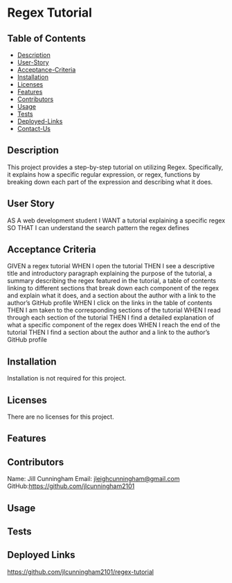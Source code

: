 # Regex Tutorial

## Table of Contents

- [Description](#description)
- [User-Story](#user-story)
- [Acceptance-Criteria](#acceptance-criteria)
- [Installation](#installation)
- [Licenses](#licenses)
- [Features](#features)
- [Contributors](#contributors)
- [Usage](#usage)
- [Tests](#tests)
- [Deployed-Links](#links)
- [Contact-Us](#Contact-Us)

## Description

This project provides a step-by-step tutorial on utilizing Regex. Specifically, it explains how a specific regular expression, or regex, functions by breaking down each part of the expression and describing what it does.

## User Story

AS A web development student
I WANT a tutorial explaining a specific regex
SO THAT I can understand the search pattern the regex defines

## Acceptance Criteria

GIVEN a regex tutorial
WHEN I open the tutorial
THEN I see a descriptive title and introductory paragraph explaining the purpose of the tutorial, a summary describing the regex featured in the tutorial, a table of contents linking to different sections that break down each component of the regex and explain what it does, and a section about the author with a link to the author’s GitHub profile
WHEN I click on the links in the table of contents
THEN I am taken to the corresponding sections of the tutorial
WHEN I read through each section of the tutorial
THEN I find a detailed explanation of what a specific component of the regex does
WHEN I reach the end of the tutorial
THEN I find a section about the author and a link to the author’s GitHub profile

## Installation

Installation is not required for this project.

## Licenses

There are no licenses for this project.

## Features

## Contributors

Name: Jill Cunningham
Email: jleighcunningham@gmail.com
GitHub:https://github.com/jlcunningham2101

## Usage

## Tests

## Deployed Links

https://github.com/jlcunningham2101/regex-tutorial

